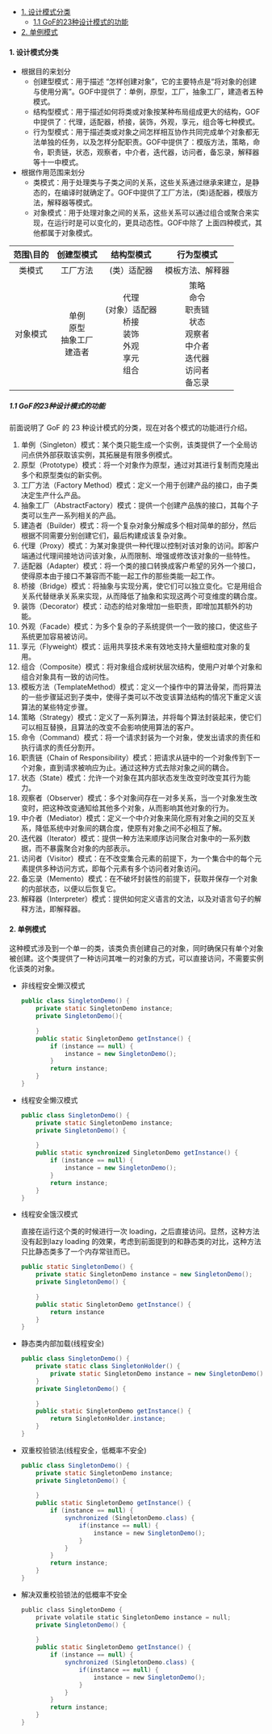 - [1. 设计模式分类](#1-设计模式分类)
  * [1.1 GoF的23种设计模式的功能](#11-gof的23种设计模式的功能)
- [2. 单例模式](#2-单例模式)




#### 1. 设计模式分类

- 根据目的来划分
  -  创建型模式：用于描述 “怎样创建对象”，它的主要特点是“将对象的创建与使用分离”。GOF中提供了：单例，原型，工厂，抽象工厂，建造者五种模式。
  - 结构型模式：用于描述如何将类或对象按某种布局组成更大的结构，GOF中提供了：代理，适配器，桥接，装饰，外观，享元，组合等七种模式。
  - 行为型模式：用于描述类或对象之间怎样相互协作共同完成单个对象都无法单独的任务，以及怎样分配职责。GOF中提供了：模版方法，策略，命令，职责链，状态，观察者，中介者，迭代器，访问者，备忘录，解释器等十一中模式。
- 根据作用范围来划分
  - 类模式：用于处理类与子类之间的关系，这些关系通过继承来建立，是静态的，在编译时就确定了。GOF中提供了工厂方法，(类)适配器，模版方法，解释器等模式。
  - 对象模式：用于处理对象之间的关系，这些关系可以通过组合或聚合来实现，在运行时是可以变化的，更具动态性。GOF中除了 上面四种模式，其他都属于对象模式。

| **范围\目的** |             **创建型模式**              |                        **结构型模式**                        |                        **行为型模式**                        |
| :-----------: | :-------------------------------------: | :----------------------------------------------------------: | :----------------------------------------------------------: |
|    类模式     |                工厂方法                 |                         (类）适配器                          |                       模板方法、解释器                       |
|   对象模式    | 单例<br />原型<br/>抽象工厂<br />建造者 | 代理<br/>(对象）适配器<br/>桥接<br/>装饰<br/>外观<br/>享元<br/>组合 | 策略<br/>命令<br/>职责链<br/>状态<br/>观察者<br/>中介者<br/>迭代器<br/>访问者<br/>备忘录 |

##### 1.1 GoF的23种设计模式的功能

前面说明了 GoF 的 23 种设计模式的分类，现在对各个模式的功能进行介绍。

1. 单例（Singleton）模式：某个类只能生成一个实例，该类提供了一个全局访问点供外部获取该实例，其拓展是有限多例模式。
2. 原型（Prototype）模式：将一个对象作为原型，通过对其进行复制而克隆出多个和原型类似的新实例。
3. 工厂方法（Factory Method）模式：定义一个用于创建产品的接口，由子类决定生产什么产品。
4. 抽象工厂（AbstractFactory）模式：提供一个创建产品族的接口，其每个子类可以生产一系列相关的产品。
5. 建造者（Builder）模式：将一个复杂对象分解成多个相对简单的部分，然后根据不同需要分别创建它们，最后构建成该复杂对象。
6. 代理（Proxy）模式：为某对象提供一种代理以控制对该对象的访问。即客户端通过代理间接地访问该对象，从而限制、增强或修改该对象的一些特性。
7. 适配器（Adapter）模式：将一个类的接口转换成客户希望的另外一个接口，使得原本由于接口不兼容而不能一起工作的那些类能一起工作。
8. 桥接（Bridge）模式：将抽象与实现分离，使它们可以独立变化。它是用组合关系代替继承关系来实现，从而降低了抽象和实现这两个可变维度的耦合度。
9. 装饰（Decorator）模式：动态的给对象增加一些职责，即增加其额外的功能。
10. 外观（Facade）模式：为多个复杂的子系统提供一个一致的接口，使这些子系统更加容易被访问。
11. 享元（Flyweight）模式：运用共享技术来有效地支持大量细粒度对象的复用。
12. 组合（Composite）模式：将对象组合成树状层次结构，使用户对单个对象和组合对象具有一致的访问性。
13. 模板方法（TemplateMethod）模式：定义一个操作中的算法骨架，而将算法的一些步骤延迟到子类中，使得子类可以不改变该算法结构的情况下重定义该算法的某些特定步骤。
14. 策略（Strategy）模式：定义了一系列算法，并将每个算法封装起来，使它们可以相互替换，且算法的改变不会影响使用算法的客户。
15. 命令（Command）模式：将一个请求封装为一个对象，使发出请求的责任和执行请求的责任分割开。
16. 职责链（Chain of Responsibility）模式：把请求从链中的一个对象传到下一个对象，直到请求被响应为止。通过这种方式去除对象之间的耦合。
17. 状态（State）模式：允许一个对象在其内部状态发生改变时改变其行为能力。
18. 观察者（Observer）模式：多个对象间存在一对多关系，当一个对象发生改变时，把这种改变通知给其他多个对象，从而影响其他对象的行为。
19. 中介者（Mediator）模式：定义一个中介对象来简化原有对象之间的交互关系，降低系统中对象间的耦合度，使原有对象之间不必相互了解。
20. 迭代器（Iterator）模式：提供一种方法来顺序访问聚合对象中的一系列数据，而不暴露聚合对象的内部表示。
21. 访问者（Visitor）模式：在不改变集合元素的前提下，为一个集合中的每个元素提供多种访问方式，即每个元素有多个访问者对象访问。
22. 备忘录（Memento）模式：在不破坏封装性的前提下，获取并保存一个对象的内部状态，以便以后恢复它。
23. 解释器（Interpreter）模式：提供如何定义语言的文法，以及对语言句子的解释方法，即解释器。

#### 2. 单例模式

这种模式涉及到一个单一的类，该类负责创建自己的对象，同时确保只有单个对象被创建。这个类提供了一种访问其唯一的对象的方式，可以直接访问，不需要实例化该类的对象。

- 非线程安全懒汉模式

  ```java
  public class SingletonDemo() {
      private static SingletonDemo instance;
      private SingletonDemo(){
          
      }
      public static SingletonDemo getInstance() {
          if (instance == null) {
              instance = new SingletonDemo();
          }
          return instance;
      }
  }
  ```

- 线程安全懒汉模式

  ```java
  public class SingletonDemo() {
      private static SingletonDemo instance;
      private SingletonDemo() {
          
      }
      public static synchronized SingletonDemo getInstance() {
          if (instance == null) {
              instance = new SingletonDemo();
          }
          return instance;
      }
  }
  ```

- 线程安全饿汉模式

  直接在运行这个类的时候进行一次 loading，之后直接访问。显然，这种方法没有起到lazy loading 的效果，考虑到前面提到的和静态类的对比，这种方法只比静态类多了一个内存常驻而已。

  ```java
  public static SingletonDemo() {
      private static SingletonDemo instance = new SingletonDemo();
      private SingletonDemo() {
          
      }
      public static SingletonDemo getInstance() {
          return instance
      }
  }
  ```

- 静态类内部加载(线程安全)

  ```java
  public class SingletonDemo() {
      private static class SingletonHolder() {
          private static SingletonDemo instance = new SingletonDemo();
      }
      private SingletonDemo() {
          
      }
      public static SingletonDemo getInstance() {
          return SingletonHolder.instance;
      }
  }
  ```

- 双重校验锁法(线程安全，低概率不安全)

  ```java
  public class SingletonDemo() {
      private static SingletonDemo instance;
      private SingletonDemo() {
          
      }
      public static SingletonDemo getInstance() {
          if (instance == null) {
              synchronized (SingletonDemo.class) {
                  if(instance == null) {
                      instance = new SingletonDemo();
                  }
              }
          }
          return instance;
      }
  }
  ```

- 解决双重校验锁法的低概率不安全

  ```java
  public class SingletonDemo {
      private volatile static SingletonDemo instance = null;
      private SingletonDemo() {
          
      }
      public static SingletonDemo getInstance() {
          if (instance == null) {
              synchronized (SingletonDemo.class) {
                  if(instance == null) {
                      instance = new SingletonDemo();
                  }
              }
          }
          return instance;
      }
  }
  ```

  